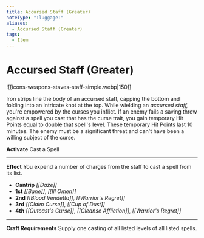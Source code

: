 ```yaml
---
title: Accursed Staff (Greater)
noteType: ":luggage:"
aliases:
  - Accursed Staff (Greater)
tags:
  - Item
---
```


# Accursed Staff (Greater)
![[icons-weapons-staves-staff-simple.webp|150]]

Iron strips line the body of an accursed staff, capping the bottom and folding into an intricate knot at the top. While wielding an _accursed staff,_ you're empowered by the curses you inflict. If an enemy fails a saving throw against a spell you cast that has the curse trait, you gain temporary Hit Points equal to double that spell's level. These temporary Hit Points last 10 minutes. The enemy must be a significant threat and can't have been a willing subject of the curse.

**Activate** Cast a Spell

* * *

**Effect** You expend a number of charges from the staff to cast a spell from its list.

*   **Cantrip** _[[Daze]]_
*   **1st** _[[Bane]]_, _[[Ill Omen]]_
*   **2nd** _[[Blood Vendetta]]_, _[[Warrior's Regret]]_
*   **3rd** _[[Claim Curse]]_, _[[Cup of Dust]]_
*   **4th** _[[Outcast's Curse]]_, _[[Cleanse Affliction]]_, _[[Warrior's Regret]]_

* * *

**Craft Requirements** Supply one casting of all listed levels of all listed spells.
